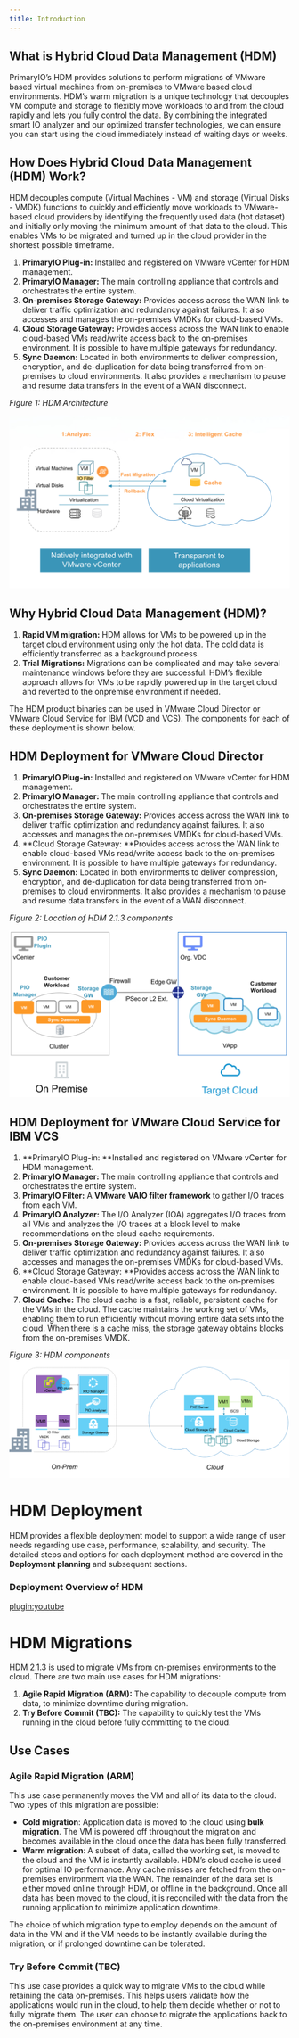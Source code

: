 ```yaml
---
title: Introduction
---
```


## What is Hybrid Cloud Data Management (HDM)

PrimaryIO’s HDM provides solutions to perform migrations of VMware based virtual machines from on-premises to VMware based cloud environments.  HDM’s warm migration is a unique technology that decouples VM compute and storage to flexibly move workloads to and from the cloud rapidly and lets you fully control the data.  By combining the integrated smart IO analyzer and our optimized transfer technologies, we can ensure you can start using the cloud immediately instead of waiting days or weeks.

## How Does Hybrid Cloud Data Management (HDM) Work?
HDM decouples compute (Virtual Machines - VM) and storage (Virtual Disks - VMDK) functions to quickly and efficiently move workloads to VMware-based cloud providers by identifying the frequently used data (hot dataset) and initially only moving the minimum amount of that data to the cloud. This enables VMs to be migrated and turned up in the cloud provider in the shortest possible timeframe.  

1. **PrimaryIO Plug-in:** Installed and registered on VMware vCenter for HDM management.
2. **PrimaryIO Manager:** The main controlling appliance that controls and orchestrates the entire system.
3. **On-premises Storage Gateway:** Provides access across the WAN link to deliver traffic optimization and redundancy against failures. It also accesses and manages the on-premises VMDKs for cloud-based VMs.
4. **Cloud Storage Gateway:** Provides access across the WAN link to enable cloud-based VMs read/write access back to the on-premises environment. It is possible to have multiple gateways for redundancy.
5. **Sync Daemon:** Located in both environments to deliver compression, encryption, and de-duplication for data being transferred from on-premises to cloud environments. It also provides a mechanism to pause and resume data transfers in the event of a WAN disconnect.



_Figure 1: HDM Architecture_

![alt_text](images/arch02.png?classes=content-img "image_tooltip")


## Why Hybrid Cloud Data Management (HDM)?

1. **Rapid VM migration:** HDM allows for VMs to be powered up in the target cloud environment using only the hot data.  The cold data is efficiently transferred as a background process.
1. **Trial Migrations:** Migrations can be complicated and may take several maintenance windows before they are successful.  HDM’s flexible approach allows for VMs to be rapidly powered up in the target cloud and reverted to the onpremise environment if needed. 

The HDM product binaries can be used in VMware Cloud Director or VMware Cloud Service for IBM (VCD and VCS). The components for each of these deployment is shown below.

## HDM Deployment for VMware Cloud Director

1. **PrimaryIO Plug-in:** Installed and registered on VMware vCenter for HDM management.
2. **PrimaryIO Manager:** The main controlling appliance that controls and orchestrates the entire system.
3. **On-premises Storage Gateway:** Provides access across the WAN link to deliver traffic optimization and redundancy against failures. It also accesses and manages the on-premises VMDKs for cloud-based VMs.
4. **Cloud Storage Gateway: **Provides access across the WAN link to enable cloud-based VMs read/write access back to the on-premises environment. It is possible to have multiple gateways for redundancy.
5. **Sync Daemon:** Located in both environments to deliver compression, encryption, and de-duplication for data being transferred from on-premises to cloud environments. It also provides a mechanism to pause and resume data transfers in the event of a WAN disconnect.

_Figure 2: Location of HDM 2.1.3 components_

![alt_text](images/image8.png?classes=content-img "image_tooltip")
## HDM Deployment for VMware Cloud Service for IBM VCS

1. **PrimaryIO Plug-in: **Installed and registered on VMware vCenter for HDM management.
2. **PrimaryIO Manager:** The main controlling appliance that controls and orchestrates the entire system.
3. **PrimaryIO Filter:** A **VMware VAIO filter framework** to gather I/O traces from each VM.
4. **PrimaryIO Analyzer:** The I/O Analyzer (IOA) aggregates I/O traces from all VMs and analyzes the I/O traces at a block level to make recommendations on the cloud cache requirements.
5. **On-premises Storage Gateway:** Provides access across the WAN link to deliver traffic optimization and redundancy against failures. It also accesses and manages the on-premises VMDKs for cloud-based VMs.
6. **Cloud Storage Gateway: **Provides access across the WAN link to enable cloud-based VMs read/write access back to the on-premises environment. It is possible to have multiple gateways for redundancy.
7. **Cloud Cache:** The cloud cache is a fast, reliable, persistent cache for the VMs in the cloud. The cache maintains the working set of VMs, enabling them to run efficiently without moving entire data sets into the cloud. When there is a cache miss, the storage gateway obtains blocks from the on-premises VMDK.

_Figure 3: HDM components_
![alt_text](images/image54.png?classes=content-img "image_tooltip")
 
# HDM Deployment

HDM provides a flexible deployment model to support a wide range of user needs regarding use case, performance, scalability, and security. The detailed steps and options for each deployment method are covered in the **Deployment planning** and subsequent sections. 

### Deployment Overview of HDM
[plugin:youtube](https://youtu.be/BtpGR64wLGQ)


# HDM Migrations

HDM 2.1.3 is used to migrate VMs from on-premises environments to the cloud. There are two main use cases for HDM migrations:

1. **Agile Rapid Migration (ARM):** The capability to decouple compute from data, to minimize downtime during migration.
2. **Try Before Commit (TBC):** The capability to quickly test the VMs running in the cloud before fully committing to the cloud.

## Use Cases

### Agile Rapid Migration (ARM)

This use case permanently moves the VM and all of its data to the cloud. Two types of this migration are possible:

*   **Cold migration**: Application data is moved to the cloud using **bulk migration**. The VM is powered off throughout the migration and becomes available in the cloud once the data has been fully transferred. 
*   **Warm migration**: A subset of data, called the working set, is moved to the cloud and the VM is instantly available. HDM’s cloud cache is used for optimal IO performance. Any cache misses are fetched from the on-premises environment via the WAN. The remainder of the data set is either moved online through HDM, or offline in the background. Once all data has been moved to the cloud, it is reconciled with the data from the running application to minimize application downtime.

The choice of which migration type to employ depends on the amount of data in the VM and if the VM needs to be instantly available during the migration, or if prolonged downtime can be tolerated.


### Try Before Commit (TBC)

This use case provides a quick way to migrate VMs to the cloud while retaining the data on-premises. This helps users validate how the applications would run in the cloud, to help them decide whether or not to fully migrate them. The user can choose to migrate the applications back to the on-premises environment at any time.

